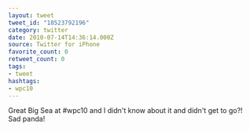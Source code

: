 ```yaml
---
layout: tweet
tweet_id: "18523792196"
category: twitter
date: 2010-07-14T14:36:14.000Z
source: Twitter for iPhone
favorite_count: 0
retweet_count: 0
tags:
- tweet
hashtags:
- wpc10
---
```


Great Big Sea at #wpc10 and I didn't know about it and didn't get to go?!  Sad panda!
